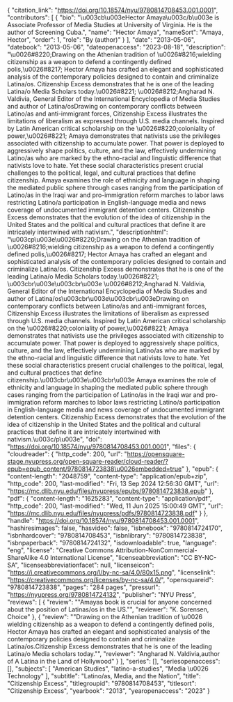 {
   "citation_link": "https://doi.org/10.18574/nyu/9780814708453.001.0001",
   "contributors": [
     {
       "bio": "\u003cb\u003eHector Amaya\u003c/b\u003e is Associate Professor of Media Studies at University of Virginia. He is the author of Screening Cuba.",
       "name": "Hector Amaya",
       "nameSort": "Amaya, Hector",
       "order": 1,
       "role": "By (author)"
     }
   ],
   "date": "2013-05-06",
   "datebook": "2013-05-06",
   "dateopenaccess": "2023-08-18",
   "description": "\u0026#8220;Drawing on the Athenian tradition of \u0026#8216;wielding citizenship as a  weapon to defend a contingently defined polis,\u0026#8217; Hector Amaya has crafted  an elegant and sophisticated analysis of the contemporary policies  designed to contain and criminalize Latina/os.  Citizenship Excess demonstrates that he is one of the leading Latina/o Media Scholars today.\u0026#8221;  \u0026#8212;Angharad N. Valdivia, General Editor of the International Encyclopedia of Media Studies and author of Latina/osDrawing on contemporary conflicts between Latino/as and anti-immigrant forces, Citizenship Excess  illustrates the limitations of liberalism as expressed through U.S.  media channels. Inspired by Latin American critical scholarship on the  \u0026#8220;coloniality of power,\u0026#8221; Amaya demonstrates that nativists use the  privileges associated with citizenship to accumulate power.  That power  is deployed to aggressively shape politics, culture, and the law,  effectively undermining Latino/as who are marked by the ethno-racial and  linguistic difference that nativists love to hate. Yet these social  characteristics present crucial challenges to the political, legal, and  cultural practices that define citizenship. Amaya  examines the role of ethnicity and language in shaping the mediated  public sphere through cases ranging from the participation of Latino/as  in the Iraqi war and pro-immigration reform marches to labor laws  restricting Latino/a participation in English-language media and news  coverage of undocumented immigrant detention centers. Citizenship Excess  demonstrates that the evolution of the idea of citizenship in the  United States and the political and cultural practices that define it  are intricately intertwined with nativism.",
   "descriptionhtml": "\u003cp\u003e\u0026#8220;Drawing on the Athenian tradition of \u0026#8216;wielding citizenship as a  weapon to defend a contingently defined polis,\u0026#8217; Hector Amaya has crafted  an elegant and sophisticated analysis of the contemporary policies  designed to contain and criminalize Latina/os.  Citizenship Excess demonstrates that he is one of the leading Latina/o Media Scholars today.\u0026#8221; \u003cbr\u003e\u003cbr\u003e \u0026#8212;Angharad N. Valdivia, General Editor of the International Encyclopedia of Media Studies and author of Latina/os\u003cbr\u003e\u003cbr\u003eDrawing on contemporary conflicts between Latino/as and anti-immigrant forces, Citizenship Excess  illustrates the limitations of liberalism as expressed through U.S.  media channels. Inspired by Latin American critical scholarship on the  \u0026#8220;coloniality of power,\u0026#8221; Amaya demonstrates that nativists use the  privileges associated with citizenship to accumulate power.  That power  is deployed to aggressively shape politics, culture, and the law,  effectively undermining Latino/as who are marked by the ethno-racial and  linguistic difference that nativists love to hate. Yet these social  characteristics present crucial challenges to the political, legal, and  cultural practices that define citizenship.\u003cbr\u003e\u003cbr\u003e Amaya  examines the role of ethnicity and language in shaping the mediated  public sphere through cases ranging from the participation of Latino/as  in the Iraqi war and pro-immigration reform marches to labor laws  restricting Latino/a participation in English-language media and news  coverage of undocumented immigrant detention centers. Citizenship Excess  demonstrates that the evolution of the idea of citizenship in the  United States and the political and cultural practices that define it  are intricately intertwined with nativism.\u003c/p\u003e",
   "doi": "https://doi.org/10.18574/nyu/9780814708453.001.0001",
   "files": {
     "cloudreader": {
       "http_code": 200,
       "url": "https://opensquare-stage.nyupress.org/open-square-reader/cloud-reader/?epub=epub_content/9780814723838\u0026embedded=true"
     },
     "epub": {
       "content-length": "2048759",
       "content-type": "application/epub+zip",
       "http_code": 200,
       "last-modified": "Fri, 13 Sep 2024 12:56:30 GMT",
       "url": "https://mc.dlib.nyu.edu/files/nyupress/epubs/9780814723838.epub"
     },
     "pdf": {
       "content-length": "1625283",
       "content-type": "application/pdf",
       "http_code": 200,
       "last-modified": "Wed, 11 Jun 2025 15:00:49 GMT",
       "url": "https://mc.dlib.nyu.edu/files/nyupress/pdfs/9780814723838.pdf"
     }
   },
   "handle": "https://doi.org/10.18574/nyu/9780814708453.001.0001",
   "hashiresimages": false,
   "hasvideo": false,
   "isbnebook": "9780814724170",
   "isbnhardcover": "9780814708453",
   "isbnlibrary": "9780814723838",
   "isbnpaperback": "9780814724132",
   "isdownloadable": true,
   "language": "eng",
   "license": "Creative Commons Attribution-NonCommercial-ShareAlike 4.0 International License",
   "licenseabbreviation": "CC BY-NC-SA",
   "licenseabbreviationfacet": null,
   "licenseicon": "https://i.creativecommons.org/l/by-nc-sa/4.0/80x15.png",
   "licenselink": "https://creativecommons.org/licenses/by-nc-sa/4.0/",
   "opensquareid": "9780814723838",
   "pages": "284 pages",
   "pressurl": "https://nyupress.org/9780814724132",
   "publisher": "NYU Press",
   "reviews": [
     {
       "review": "\"Amayas book is crucial for anyone concerned about the position of Latinas/os in the US.\"",
       "reviewer": "K. Sorensen, Choice"
     },
     {
       "review": "\"Drawing on the Athenian tradition of \u0026 wielding citizenship as a weapon to defend a contingently defined polis, Hector Amaya has crafted an elegant and sophisticated analysis of the contemporary policies designed to contain and criminalize Latina/os.Citizenship Excess demonstrates that he is one of the leading Latina/o Media scholars today.\"",
       "reviewer": "Angharad N. Valdivia,author of A Latina in the Land of Hollywood"
     }
   ],
   "series": [],
   "seriesopenaccess": [],
   "subjects": [
     "American Studies",
     "latino-a-studies",
     "Media \u0026 Technology"
   ],
   "subtitle": "Latino/as, Media, and the Nation",
   "title": "Citizenship Excess",
   "titlegroupid": "9780814708453",
   "titlesort": "Citizenship Excess",
   "yearbook": "2013",
   "yearopenaccess": "2023"
 }

